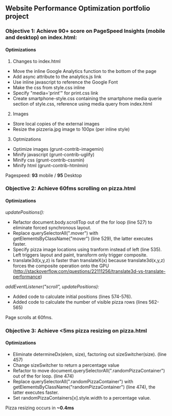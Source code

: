 ## Website Performance Optimization portfolio project

### Objective 1: Achieve 90+ score on PageSpeed Insights (mobile and desktop) on index.html:

#### Optimizations

1. Changes to index.html
* Move the inline Google Analytics function to the bottom of the page
* Add async attribute to the analytics.js link
* Use inline javascript to reference the Google Font
* Make the css from style.css inline
* Specify "media='print'" for print.css link
* Create smartphone-style.css containing the smartphone media querie section of style.css, reference using media query from index.html
2. Images
* Store local copies of the external images
* Resize the pizzeria.jpg image to 100px (per inline style)
3. Optmizations
* Optimize images (grunt-contrib-imagemin)
* Minify javascript (grunt-contrib-uglify)
* Minify css (grunt-contrib-cssmin)
* Minify html (grunt-contrib-htmlmin)

Pagespeed: **93** mobile / **95** Desktop

### Objective 2: Achieve 60fms scrolling on pizza.html

#### Optimizations

*updatePositions():*

* Refactor document.body.scrollTop out of the for loop (line 527) to eliminate forced synchronous layout.
* Replace querySelectorAll(".mover") with getElementsByClassName("mover") (line 529), the latter executes faster.
* Specify pizza image locations using tranform instead of left (line 535). Left triggers layout and paint, transform only trigger composite.
* translate3d(x,y,z) is faster than translateX(x) because translate3d(x,y,z) forces the composite operation onto the GPU (http://stackoverflow.com/questions/22111256/translate3d-vs-translate-performance)

*addEventListener("scroll", updatePositions):*

* Added code to calculate initial positions (lines 574-576).
* Added code to calculate the number of visible pizza rows (lines 562-565)

Page scrolls at 60fms.

### Objective 3: Achieve <5ms pizza resizing on pizza.html

#### Optimizations

* Eliminate determineDx(elem, size), factoring out sizeSwitcher(size). (line 457)
* Change sizeSwitcher to return a percentage value
* Refactor to move document.querySelectorAll(".randomPizzaContainer") out of the for loop. (line 474)
* Replace querySelectorAll(".randomPizzaContainer") with getElementsByClassName("randomPizzaContainer") (line 474), the latter executes faster.
* Set randomPizzaContainers[x].style.width to a percentage value.

Pizza resizing occurs in **~0.4ms**

